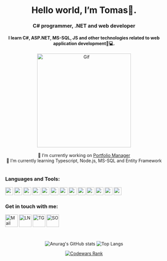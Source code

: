 
<h1 align="center" > Hello world, I’m Tomas👋. </h1>
<h3 align="center">C# programmer, .NET and web developer</h3>
<h4 align="center">I learn C#, ASP.NET, MS-SQL, JS and other technologies related to web application development👀💻.</h4>

<div align="center">
<img align="center" width="300" src="https://tsobota.cz/Loga/code.gif" alt="Gif"  />
</div>

</br>

<div align="center">  🔭 I’m currently working on <a href="https://github.com/TomasSobotaT/Portfolio_Manager">Portfolio Manager<a> </div>
<div align="center">  🌱 I’m currently learning Typescript, Node.js, MS-SQL and Entity Framework  </div> </br>  

<h3>Languages and Tools:</h3>
<p>
  <img height="25" src="https://img.shields.io/badge/-C%23-3484D2.svg?logo=csharp&style=plastic">
  <img height="25" src="https://img.shields.io/badge/-.NET-512BD4.svg?logo=.net&style=plastic">
  <img height="25" src="https://img.shields.io/badge/-MSSQL-CC2927.svg?logo=microsoftsqlserver&style=plastic">
  <img height="25" src="https://img.shields.io/badge/-Visual%20Studio-5C2D91.svg?logo=visualstudio&style=plastic">
  <img height="25" src="https://img.shields.io/badge/-HTML-E34F29.svg?logo=html5&style=plastic">
  <img height="25" src="https://img.shields.io/badge/-CSS-1572B6.svg?logo=css3&style=plastic">
  <img height="25" src="https://img.shields.io/badge/-Bootstrap-7952B3.svg?logo=bootstrap&style=plastic">
  <img height="25" src="https://img.shields.io/badge/-Javascript-F7DF1E.svg?logo=javascript&style=plastic">
  <img height="25"src="https://img.shields.io/badge/-Typescript-3198f1.svg?logo=Typescript&style=plastic">
  <img height="25" src="https://img.shields.io/badge/-VS%20Code-007ACC.svg?logo=visualstudiocode&style=plastic">
  <img height="25" src="https://img.shields.io/badge/-Swagger-85EA2D.svg?logo=swagger&style=plastic">
  <img height="25" src="https://img.shields.io/badge/-Git-F05032.svg?logo=git&style=plastic">
  <img height="25" src="https://img.shields.io/badge/-Github-181717.svg?logo=github&style=plastic">
</p>



<h3 align="left">Get in touch with me:</h3>
<p>
<a href="mailto:t.sobota@volny.cz" target="_blank"><img align="center" src="https://tsobota.cz/Loga/mail.png" alt="Mail" height="40" width="40" /></a>
<a href="https://www.linkedin.com/in/tomas-sobota" target="_blank"><img align="center" src="https://tsobota.cz/Loga/ln.png" alt="LN" height="40" width="40" /></a>
<a href="https://t.me/Tsko84" target="_blank"><img align="center" src="https://tsobota.cz/Loga/tg.png" alt="TG" height="40" width="40" /></a>
<a href="https://stackoverflow.com/users/20860189/tsko" target="_blank"><img align="center" src="https://tsobota.cz/Loga/so.png" alt="SO" height="40" width="40" /></a>
</p>

</br>

<div align="center">
  
![Anurag's GitHub stats](https://github-readme-stats.vercel.app/api?username=TomasSobotaT&show_icons=true&theme=transparent)
![Top Langs](https://github-readme-stats.vercel.app/api/top-langs/?username=TomasSobotaT&layout=compact)
</div>

<div align="center"> 
<a href="https://www.codewars.com/users/TomasSobotaT" target="_blank"><img align="center" src="https://www.codewars.com/users/TomasSobotaT/badges/large" alt="Codewars Rank"  /></a>
</div>

